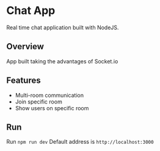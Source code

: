 # Chat App
Real time chat application built with NodeJS.

## Overview
App built taking the advantages of Socket.io

## Features
- Multi-room communication
- Join specific room
- Show users on specific room

## Run

Run `npm run dev`
Default address is `http://localhost:3000`
